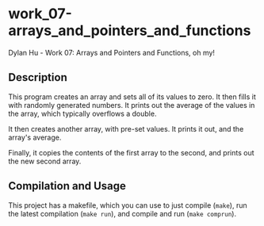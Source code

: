 # work_07-arrays_and_pointers_and_functions
Dylan Hu - Work 07: Arrays and Pointers and Functions, oh my!

## Description
This program creates an array and sets all of its values to zero. It then fills it with randomly generated numbers. It prints out the average of the values in the array, which typically overflows a double.

It then creates another array, with pre-set values. It prints it out, and the array's average.

Finally, it copies the contents of the first array to the second, and prints out the new second array.

## Compilation and Usage
This project has a makefile, which you can use to just compile (`make`), run the latest compilation (`make run`), and compile and run (`make comprun`).

